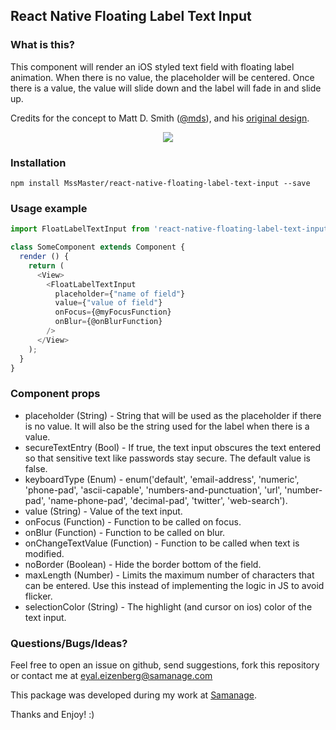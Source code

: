 ## React Native Floating Label Text Input

### What is this?
This component will render an iOS styled text field with floating label animation. When there is no value, the placeholder will be centered. Once there is a value, the value will slide down and the label will fade in and slide up.

Credits for the concept to Matt D. Smith ([@mds](http://www.twitter.com/mds)), and his [original design](http://dribbble.com/shots/1254439--GIF-Mobile-Form-Interaction?list=users).

<p align="center">
    <img src ="http://i.imgur.com/5dddNix.gif" />
</p>

### Installation
```npm install MssMaster/react-native-floating-label-text-input --save```

### Usage example

```javascript
import FloatLabelTextInput from 'react-native-floating-label-text-input';

class SomeComponent extends Component {
  render () {
    return (
      <View>
        <FloatLabelTextInput
          placeholder={"name of field"}
          value={"value of field"}
          onFocus={@myFocusFunction}
          onBlur={@onBlurFunction}
        />
      </View>
    );
  }
}
```

### Component props
- placeholder (String) - String that will be used as the placeholder if there is no value. It will also be the string used for the label when there is a value.
- secureTextEntry (Bool) - If true, the text input obscures the text entered so that sensitive text like passwords stay secure. The default value is false.
- keyboardType (Enum) - enum('default', 'email-address', 'numeric', 'phone-pad', 'ascii-capable', 'numbers-and-punctuation', 'url', 'number-pad', 'name-phone-pad', 'decimal-pad', 'twitter', 'web-search').
- value (String) - Value of the text input.
- onFocus (Function) - Function to be called on focus.
- onBlur (Function) - Function to be called on blur.
- onChangeTextValue (Function) - Function to be called when text is modified.
- noBorder (Boolean) - Hide the border bottom of the field.
- maxLength (Number) - Limits the maximum number of characters that can be entered. Use this instead of implementing the logic in JS to avoid flicker.
- selectionColor (String) - The highlight (and cursor on ios) color of the text input.

### Questions/Bugs/Ideas?
Feel free to open an issue on github, send suggestions, fork this repository or contact me at eyal.eizenberg@samanage.com

This package was developed during my work at [Samanage](http://www.samanage.com/).

Thanks and Enjoy! :)
